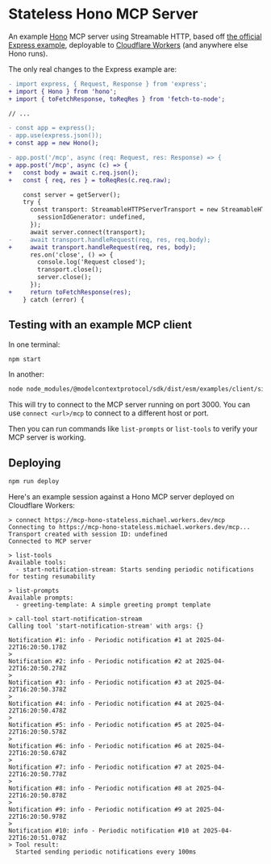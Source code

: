 # Stateless Hono MCP Server

An example [Hono](https://hono.dev/) MCP server using Streamable HTTP, based off [the official Express example](https://github.com/modelcontextprotocol/typescript-sdk/blob/4d6197ac07776ab95a2d63a781514a75740cf746/src/examples/server/simpleStatelessStreamableHttp.ts),
deployable to [Cloudflare Workers](https://developers.cloudflare.com/workers/) (and anywhere else Hono runs).

The only real changes to the Express example are:

```diff
- import express, { Request, Response } from 'express';
+ import { Hono } from 'hono';
+ import { toFetchResponse, toReqRes } from 'fetch-to-node';

// ...

- const app = express();
- app.use(express.json());
+ const app = new Hono();

- app.post('/mcp', async (req: Request, res: Response) => {
+ app.post('/mcp', async (c) => {
+   const body = await c.req.json();
+   const { req, res } = toReqRes(c.req.raw);

    const server = getServer();
    try {
      const transport: StreamableHTTPServerTransport = new StreamableHTTPServerTransport({
        sessionIdGenerator: undefined,
      });
      await server.connect(transport);
-     await transport.handleRequest(req, res, req.body);
+     await transport.handleRequest(req, res, body);
      res.on('close', () => {
        console.log('Request closed');
        transport.close();
        server.close();
      });
+     return toFetchResponse(res);
    } catch (error) {
```

## Testing with an example MCP client

In one terminal:

```sh
npm start
```

In another:

```sh
node node_modules/@modelcontextprotocol/sdk/dist/esm/examples/client/simpleStreamableHttp.js
```

This will try to connect to the MCP server running on port 3000. You can use `connect <url>/mcp` to connect to a different host or port.

Then you can run commands like `list-prompts` or `list-tools` to verify your MCP server is working.

## Deploying

```sh
npm run deploy
```

Here's an example session against a Hono MCP server deployed on Cloudflare Workers:

```console
> connect https://mcp-hono-stateless.michael.workers.dev/mcp
Connecting to https://mcp-hono-stateless.michael.workers.dev/mcp...
Transport created with session ID: undefined
Connected to MCP server

> list-tools
Available tools:
  - start-notification-stream: Starts sending periodic notifications for testing resumability

> list-prompts
Available prompts:
  - greeting-template: A simple greeting prompt template

> call-tool start-notification-stream
Calling tool 'start-notification-stream' with args: {}

Notification #1: info - Periodic notification #1 at 2025-04-22T16:20:50.178Z
>
Notification #2: info - Periodic notification #2 at 2025-04-22T16:20:50.278Z
>
Notification #3: info - Periodic notification #3 at 2025-04-22T16:20:50.378Z
>
Notification #4: info - Periodic notification #4 at 2025-04-22T16:20:50.478Z
>
Notification #5: info - Periodic notification #5 at 2025-04-22T16:20:50.578Z
>
Notification #6: info - Periodic notification #6 at 2025-04-22T16:20:50.678Z
>
Notification #7: info - Periodic notification #7 at 2025-04-22T16:20:50.778Z
>
Notification #8: info - Periodic notification #8 at 2025-04-22T16:20:50.878Z
>
Notification #9: info - Periodic notification #9 at 2025-04-22T16:20:50.978Z
>
Notification #10: info - Periodic notification #10 at 2025-04-22T16:20:51.078Z
> Tool result:
  Started sending periodic notifications every 100ms
```
